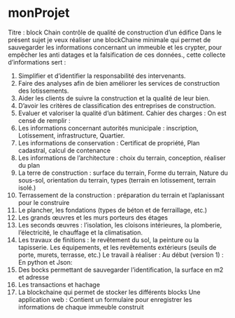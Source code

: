 # monProjet

Titre : block Chain contrôle de qualité de construction d’un édifice
Dans le présent sujet je veux réaliser une blockChaine minimale qui permet de sauvegarder les informations concernant un immeuble et les crypter, pour empêcher les anti datages et la falsification de ces données., cette collecte d’informations sert :
1.	Simplifier et d’identifier la responsabilité des intervenants.
2.	Faire des analyses afin de bien améliorer les services de construction des lotissements.
3.	Aider les clients de suivre la construction et la qualité de leur bien.
4.	D’avoir les critères de classification des entreprises de construction.
5.	Evaluer et valoriser la qualité d’un bâtiment.
Cahier des charges :
On est censé de remplir :
1.	Les informations concernant autorités municipale : inscription, Lotissement, infrastructure, Quartier.
2.	Les informations de conservation : Certificat de propriété, Plan cadastral, calcul de contenance 
3.	Les informations de l’architecture : choix du terrain, conception, réaliser du plan 
4.	La terre de construction : surface du terrain, Forme du terrain, Nature du sous-sol, orientation du terrain, types (terrain en lotissement, terrain isolé.)
5.	Terrassement de la construction : préparation du terrain et l’aplanissant pour le construire 
6.	Le plancher, les fondations (types de béton et de ferraillage, etc.)
7.	Les grands œuvres et les murs porteurs des étages 
8.	Les seconds œuvres : l’isolation, les cloisons intérieures, la plomberie, l’électricité, le chauffage et la climatisation.
9.	Les travaux de finitions : le revêtement du sol, la peinture ou la tapisserie. Les équipements, et les revêtements extérieurs (seuils de porte, murets, terrasse, etc.)
Le travail à réaliser :
Au début (version 1) :
En python et Json:
1.	Des bocks permettant de sauvegarder l’identification, la surface en m2 et adresse 
2.	Les transactions et hachage 
3.	La blockchaine qui permet de stocker les différents blocks
Une application web : 
Contient un formulaire pour enregistrer les informations de chaque immeuble construit
